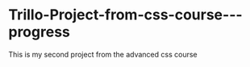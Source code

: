 # Trillo-Project-from-css-course---progress

This is my second project from the advanced css course
